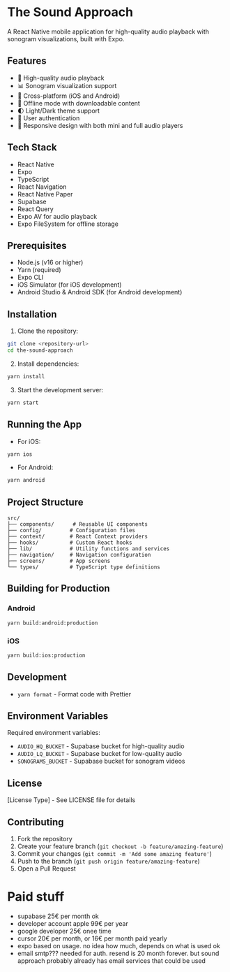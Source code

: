 # The Sound Approach

A React Native mobile application for high-quality audio playback with sonogram visualizations, built with Expo.

## Features

- 🎵 High-quality audio playback
- 📊 Sonogram visualization support
- 📱 Cross-platform (iOS and Android)
- 💾 Offline mode with downloadable content
- 🌓 Light/Dark theme support
- 🔐 User authentication
- 📱 Responsive design with both mini and full audio players

## Tech Stack

- React Native
- Expo
- TypeScript
- React Navigation
- React Native Paper
- Supabase
- React Query
- Expo AV for audio playback
- Expo FileSystem for offline storage

## Prerequisites

- Node.js (v16 or higher)
- Yarn (required)
- Expo CLI
- iOS Simulator (for iOS development)
- Android Studio & Android SDK (for Android development)

## Installation

1. Clone the repository:

```bash
git clone <repository-url>
cd the-sound-approach
```

2. Install dependencies:

```bash
yarn install
```

3. Start the development server:

```bash
yarn start
```

## Running the App

- For iOS:

```bash
yarn ios
```

- For Android:

```bash
yarn android
```

## Project Structure

```
src/
├── components/      # Reusable UI components
├── config/         # Configuration files
├── context/        # React Context providers
├── hooks/          # Custom React hooks
├── lib/            # Utility functions and services
├── navigation/     # Navigation configuration
├── screens/        # App screens
└── types/          # TypeScript type definitions
```

## Building for Production

### Android

```bash
yarn build:android:production
```

### iOS

```bash
yarn build:ios:production
```

## Development

- `yarn format` - Format code with Prettier

## Environment Variables

Required environment variables:

- `AUDIO_HQ_BUCKET` - Supabase bucket for high-quality audio
- `AUDIO_LQ_BUCKET` - Supabase bucket for low-quality audio
- `SONOGRAMS_BUCKET` - Supabase bucket for sonogram videos

## License

[License Type] - See LICENSE file for details

## Contributing

1. Fork the repository
2. Create your feature branch (`git checkout -b feature/amazing-feature`)
3. Commit your changes (`git commit -m 'Add some amazing feature'`)
4. Push to the branch (`git push origin feature/amazing-feature`)
5. Open a Pull Request

# Paid stuff

- supabase 25€ per month ok
- developer account apple 99€ per year
- google developer 25€ onee time
- cursor 20€ per month, or 16€ per month paid yearly
- expo based on usage. no idea how much, depends on what is used ok
- email smtp??? needed for auth. resend is 20 month forever. but sound approach probably already has email services that could be used
